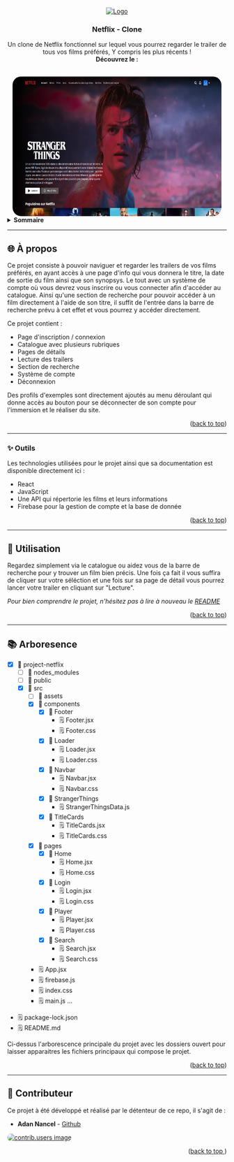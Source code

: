 <a id="readme-top"></a>

<!-- PROJECT LOGO -->
<br />
<div align="center">
  <a href="https://upload.wikimedia.org/wikipedia/commons/7/7a/Logonetflix.png">
    <img src="" alt="Logo" width="80" height="80">
  </a>

  <h3 align="center">Netflix - Clone</h3>

  <p align="center">
  Un clone de Netflix fonctionnel sur lequel vous pourrez regarder le trailer de tous vos films préférés, 
    Y compris les plus récents !
    <br />
    <strong>Découvrez le :</strong>
    <br />
    <br />
    </p>
<img align="center" href="#" src="/project-netflix/src/assets/screens/Screen1_netflix.png" alt="Screen du projet" width="480" height="320" style="border-radius: 20px"/>
</div>

<!-- TABLE OF CONTENTS -->
<details>
  <summary><strong>Sommaire</strong></summary>
  <br>
  <ol>
    <li>
      <a href="#">Technologies :</a>
      <ul>
        <li>React</li>
        <li>JavaScript</li>
        <li>API</li>
        <li>Firebase</li>
      </ul>
    </li>
    <li><a href="#">À Propos</a></li>
    <li><a href="#">Outils</a></li>
    <li><a href="#">Utilisation</a></li>
    <li><a href="#">Arborescence</a></li>
    <li><a href="#">Contributeur</a></li>
  </ol>
</details>

---

## 🌐 À propos

Ce projet consiste à pouvoir naviguer et regarder les trailers de vos films préférés, en ayant accès à une page d'info qui vous donnera le titre, la date de sortie du film ainsi que son synopsys. Le tout avec un système de compte où vous devrez vous inscrire ou vous connecter afin d'accéder au catalogue. Ainsi qu'une section de recherche pour pouvoir accéder à un film directement à l'aide de son titre, il suffit de l'entrée dans la barre de recherche prévu à cet effet et vous pourrez y accéder directement.

Ce projet contient :

- Page d'inscription / connexion
- Catalogue avec plusieurs rubriques
- Pages de détails
- Lecture des trailers
- Section de recherche
- Système de compte
- Déconnexion

Des profils d'exemples sont directement ajoutés au menu déroulant qui donne accès au bouton pour se déconnecter de son compte pour l'immersion et le réaliser du site.

<div align="center">
  <!-- <img href="#" src="/venv/static/images/Screen1.png" alt="Screen du projet" width="245" height="245" style="border-radius: 40px"/>
  <img href="#" src="/venv/static/images/Screen2.png" alt="Screen du projet" width="245" height="245" style="border-radius: 40px"/>
  <img href="#" src="/venv/static/images/Screen3.png" alt="Screen du projet" width="245" height="245" style="border-radius: 40px"/> -->
</div>

<p align="right">(<a href="#readme-top">back to top</a>)</p>

---

### ✨ Outils

Les technologies utilisées pour le projet ainsi que sa documentation est disponible directement ici :

- React
- JavaScript
- Une API qui répertorie les films et leurs informations
- Firebase pour la gestion de compte et la base de donnée

<p align="right">(<a href="#readme-top">back to top</a>)</p>

---

## 📖 Utilisation

Regardez simplement via le catalogue ou aidez vous de la barre de recherche pour y trouver un film bien précis. Une fois ça
fait il vous suffira de cliquer sur votre séléction et une fois sur sa page de détail vous pourrez lancer votre trailer
en cliquant sur "Lecture".

_Pour bien comprendre le projet, n'hésitez pas à lire à nouveau le [README](README.md)_

<p align="right">(<a href="#readme-top">back to top</a>)</p>

---

## 📚 Arboresence

- [x] 📂 project-netflix
  - [ ] 📁 nodes_modules
  - [ ] 📁 public
  - [x] 📂 src
    - [ ] 📁 assets
    - [x] 📂 components
      - [x] 📁 Footer
        - 🗒️ Footer.jsx
        - 🗒️ Footer.css
      - [x] 📁 Loader
        - 🗒️ Loader.jsx
        - 🗒️ Loader.css
      - [x] 📁 Navbar
        - 🗒️ Navbar.jsx
        - 🗒️ Navbar.css
      - [x] 📁 StrangerThings
        - 🗒️ StrangerThingsData.js
      - [x] 📁 TitleCards
        - 🗒️ TitleCards.jsx
        - 🗒️ TitleCards.css
    - [x] 📁 pages
      - [x] 📁 Home
        - 🗒️ Home.jsx
        - 🗒️ Home.css
      - [x] 📁 Login
        - 🗒️ Login.jsx
        - 🗒️ Login.css
      - [x] 📁 Player
        - 🗒️ Player.jsx
        - 🗒️ Player.css
      - [x] 📁 Search
        - 🗒️ Search.jsx
        - 🗒️ Search.css
    - 🗒️ App.jsx
    - 🗒️ firebase.js
    - 🗒️ index.css
    - 🗒️ main.js
      ...
- 🗒️ package-lock.json
- 🗒️ README.md

Ci-dessus l'arborescence principale du projet avec les dossiers ouvert pour laisser apparaitres les fichiers principaux qui compose le projet.

<p align="right">(<a href="#readme-top">back to top</a>)</p>

---

## 👤 Contributeur

Ce projet à été développé et réalisé par le détenteur de ce repo, il s'agit de :

- **Adan Nancel** - [Github](https://github.com/adan-dev-web)

<a href="#">
  <img href="https://github.com/adan-dev-web" src="https://avatars.githubusercontent.com/u/188844911?v=4" alt="contrib.users image" width="65" height="65" style="border-radius: 20px"/>
</a>

<p align="right">(<a href="#readme-top">back to top </a>)</p>
